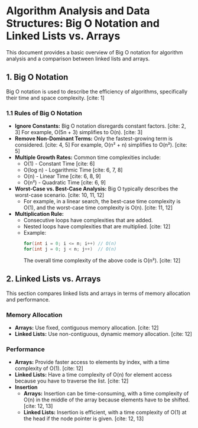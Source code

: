 # Algorithm Analysis and Data Structures: Big O Notation and Linked Lists vs. Arrays

This document provides a basic overview of Big O notation for algorithm analysis and a comparison between linked lists and arrays.

## 1. Big O Notation

Big O notation is used to describe the efficiency of algorithms, specifically their time and space complexity. [cite: 1]

### 1.1 Rules of Big O Notation

* **Ignore Constants:** Big O notation disregards constant factors. [cite: 2, 3] For example, O(5n + 3) simplifies to O(n). [cite: 3]
* **Remove Non-Dominant Terms:** Only the fastest-growing term is considered. [cite: 4, 5] For example, O(n² + n) simplifies to O(n²). [cite: 5]
* **Multiple Growth Rates:** Common time complexities include:
    * O(1) - Constant Time [cite: 6]
    * O(log n) - Logarithmic Time [cite: 6, 7, 8]
    * O(n) - Linear Time [cite: 6, 8, 9]
    * O(n²) - Quadratic Time [cite: 6, 9]
* **Worst-Case vs. Best-Case Analysis:** Big O typically describes the worst-case scenario. [cite: 10, 11, 12]
    * For example, in a linear search, the best-case time complexity is O(1), and the worst-case time complexity is O(n). [cite: 11, 12]
* **Multiplication Rule:**
    * Consecutive loops have complexities that are added.
    * Nested loops have complexities that are multiplied. [cite: 12]
    * Example:
        ```cpp
        for(int i = 0; i <= n; i++) // O(n)
        for(int j = 0; j < n; j++)  // O(n)
        ```
        The overall time complexity of the above code is O(n²). [cite: 12]

## 2. Linked Lists vs. Arrays

This section compares linked lists and arrays in terms of memory allocation and performance.

### Memory Allocation

* **Arrays:** Use fixed, contiguous memory allocation. [cite: 12]
* **Linked Lists:** Use non-contiguous, dynamic memory allocation. [cite: 12]

### Performance

* **Arrays:** Provide faster access to elements by index, with a time complexity of O(1). [cite: 12]
* **Linked Lists:** Have a time complexity of O(n) for element access because you have to traverse the list. [cite: 12]
* **Insertion**
    * **Arrays:** Insertion can be time-consuming, with a time complexity of O(n) in the middle of the array because elements have to be shifted. [cite: 12, 13]
    * **Linked Lists:** Insertion is efficient, with a time complexity of O(1) at the head if the node pointer is given. [cite: 12, 13]
